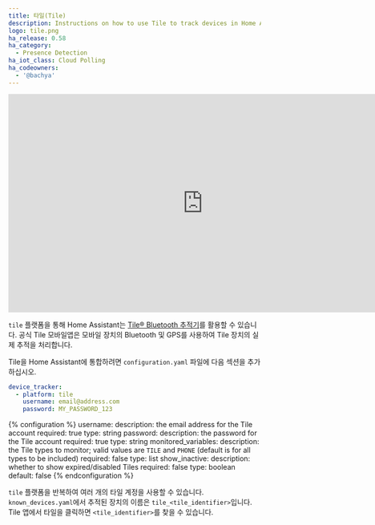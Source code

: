 ```yaml
---
title: 타일(Tile)
description: Instructions on how to use Tile to track devices in Home Assistant.
logo: tile.png
ha_release: 0.58
ha_category:
  - Presence Detection
ha_iot_class: Cloud Polling
ha_codeowners:
  - '@bachya'
---
```


<div class='videoWrapper'>
<iframe width="775" height="436" src="https://www.youtube.com/embed/VZ7LmLMch1w" frameborder="0" allow="accelerometer; autoplay; encrypted-media; gyroscope; picture-in-picture" allowfullscreen></iframe></iframe>
</div>

`tile` 플랫폼을 통해 Home Assistant는 [Tile® Bluetooth 추적기](https://www.thetileapp.com)를 활용할 수 있습니다. 공식 Tile 모바일앱은 모바일 장치의 Bluetooth 및 GPS를 사용하여 Tile 장치의 실제 추적을 처리합니다.

Tile을 Home Assistant에 통합하려면 `configuration.yaml` 파일에 다음 섹션을 추가하십시오.

```yaml
device_tracker:
  - platform: tile
    username: email@address.com
    password: MY_PASSWORD_123
```

{% configuration %}
  username:
    description: the email address for the Tile account
    required: true
    type: string
  password:
    description: the password for the Tile account
    required: true
    type: string
  monitored_variables:
    description: the Tile types to monitor; valid values are `TILE` and `PHONE` (default is for all types to be included)
    required: false
    type: list
  show_inactive:
    description: whether to show expired/disabled Tiles
    required: false
    type: boolean
    default: false
{% endconfiguration %}

`tile` 플랫폼을 반복하여 여러 개의 타일 계정을 사용할 수 있습니다. `known_devices.yaml`에서 추적된 장치의 이름은 `tile_<tile_identifier>`입니다. Tile 앱에서 타일을 클릭하면 `<tile_identifier>`를 찾을 수 있습니다.